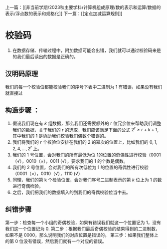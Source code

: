 上一篇：[[非当前学期/2023秋主要学科/计算机组成原理/数的表示和运算/数据的表示/浮点数的表示和规格化]]
下一篇：[[定点加减运算规则]]
# 校验码
1. 在数据存储、传输过程中，附加数据可能会出错，我们就可以通过校验码来是的我们最后读出的数据是正确的。
## 汉明码原理
我们的每一个校验位都能校验我们的序号下表中二进制为 1 有错误，如果没有我们就直接过
## 构造步骤 ：
1. 假设我们现在有 $k$ 组数据，那么我们还需要额外的 r 位冗余位来帮助我们调整我们的数据，关于我们的 $r$ 的选取，我们应该满足下面的公式 $2^r\geq r+k+1$,其中我们的 1 是协助我们校验我们偶数个错误的。
2. 我们将我们的 $r$ 个校验位安排在我们的 $2$ 的幂次的位置上，比如我们的 $0,1,2,4,\dots,2^r$ 上。
3. 我们的 1 号位置，会对我们的所有最低为位 1的位置的奇偶性进行校验（0001（√），0010（×），0011 (√），要求我们的 1 的个数是偶数。
4. 我们的 2 号位置，会对我们的所有次低位为 1 的位置的奇偶性进行校验（0001（×），0010（√），1110 (√）
5. 同理，我们的第 k 个检验位置，会对我们序号二进制表示的第 $k$ 位上为 1 的数进行奇偶检验。
6. 之后，我们把我们的数据填入的到我们的奇偶校验位当中去。
## 纠错步骤
第一步：检查每一个小组的奇偶校验，如果有错误我们就这一个位置记为 1，没有我们这一个位置记为 0.
第二步：根据我们最后奇偶校验的结果得到的二进制数，如果不是 0000，那么说明我们的对应位置是错误的。
第三步：如果我们整体上的第 0 位没有错误，然后我们就有一个对应的错误。

